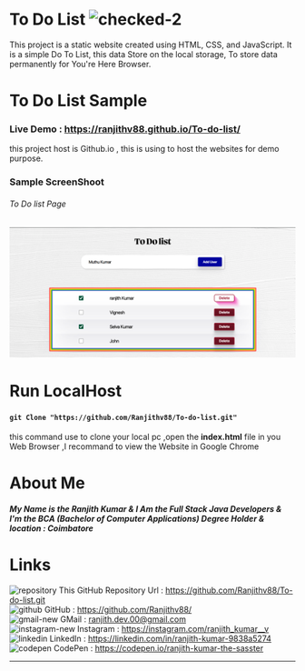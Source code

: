 # To Do List <img width="35" height="35" src="https://img.icons8.com/bubbles/100/checked-2.png" alt="checked-2"/> 
This project is a static website created using HTML, CSS, and JavaScript. It is a simple Do To List,
this data Store on the local storage, To store data permanently for You're Here Browser.

# To Do List Sample 
### Live Demo : <https://ranjithv88.github.io/To-do-list/>
<p>this project host is Github.io , this is using to host the websites for demo purpose.</p>

### Sample ScreenShoot 
###### To Do list Page <br>
![](https://raw.githubusercontent.com/Ranjithv88/To-do-list/refs/heads/master/Sample%20ScreenShot%20In%20To%20Do%20List%20.png)

# Run LocalHost

#### `git Clone "https://github.com/Ranjithv88/To-do-list.git"` <br> 
this command use to clone your local pc ,open the **index.html** file in you Web Browser ,I recommand to view the Website in Google Chrome <br> 

# About Me 
##### My Name is the Ranjith Kumar & I Am the Full Stack Java Developers & I'm the BCA (Bachelor of Computer Applications) Degree Holder & location : Coimbatore 

# Links 
<img width="28" height="28" src="https://img.icons8.com/ios/50/repository.png" alt="repository"/> This GitHub Repository Url : <https://github.com/Ranjithv88/To-do-list.git> <br>
<img width="28" height="28" src="https://img.icons8.com/glyph-neue/64/github.png" alt="github"/> GitHub : <https://github.com/Ranjithv88/> <br>
<img width="28" height="28" src="https://img.icons8.com/bubbles/50/gmail-new.png" alt="gmail-new"/> GMail : <ranjith.dev.00@gmail.com> <br>
<img width="28" height="28" src="https://img.icons8.com/fluency/50/instagram-new.png" alt="instagram-new"/> Instagram : <https://instagram.com/ranjith_kumar__v> <br>
<img width="28" height="28" src="https://img.icons8.com/color/50/linkedin.png" alt="linkedin"/> LinkedIn : <https://linkedin.com/in/ranjith-kumar-9838a5274> <br>
<img width="28" height="28" src="https://img.icons8.com/ios-filled/50/codepen.png" alt="codepen"/> CodePen : <https://codepen.io/ranjith-kumar-the-sasster> <br>

---

